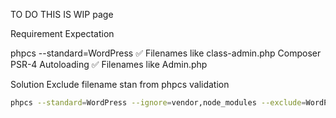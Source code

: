 TO DO
THIS IS WIP page

Requirement Expectation

phpcs --standard=WordPress ✅ Filenames like class-admin.php
Composer PSR-4 Autoloading ✅ Filenames like Admin.php

Solution
Exclude filename stan from phpcs validation

```bash
phpcs --standard=WordPress --ignore=vendor,node_modules --exclude=WordPress.Files.FileName
```
